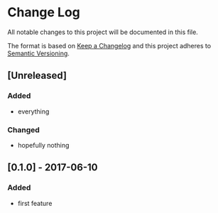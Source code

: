 # Change Log
All notable changes to this project will be documented in this file.

The format is based on [Keep a Changelog](http://keepachangelog.com/)
and this project adheres to [Semantic Versioning](http://semver.org/).

## [Unreleased]
### Added
- everything

### Changed
- hopefully nothing

## [0.1.0] - 2017-06-10
### Added
- first feature
